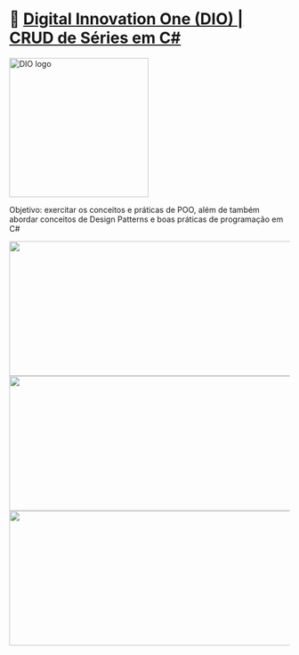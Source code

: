 # 🔗 [Digital Innovation One (DIO) | CRUD de Séries em C#](https://github.com/elizarp/dio-dotnet-poo-lab-2)
<!--![DIO logo](https://i.imgur.com/mprXgcQ.jpeg)-->
<img src="https://i.imgur.com/mprXgcQ.jpeg" alt="DIO logo" width="250" height="250">

Objetivo: exercitar os conceitos e práticas de POO, além de também abordar conceitos de Design Patterns e boas práticas de programação em C#

<img src="https://i.imgur.com/zUE1dj9.png" alt="" width="545" height="242">
<img src="https://i.imgur.com/MEZyMsV.png" alt="" width="545" height="242">
<img src="https://i.imgur.com/G7IqiTf.png" alt="" width="545" height="242">
